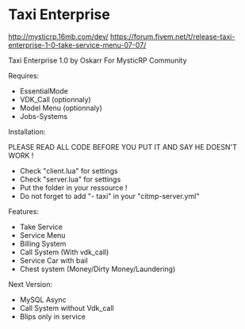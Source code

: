 # Taxi Enterprise

http://mysticrp.16mb.com/dev/
https://forum.fivem.net/t/release-taxi-enterprise-1-0-take-service-menu-07-07/

Taxi Enterprise 1.0 by Oskarr For MysticRP Community

Requires:

- EssentialMode
- VDK_Call (optionnaly)
- Model Menu (optionnaly)
- Jobs-Systems

Installation:

PLEASE READ ALL CODE BEFORE YOU PUT IT AND SAY HE DOESN'T WORK ! 
- Check "client.lua" for settings
- Check "server.lua" for settings
- Put the folder in your ressource !
- Do not forget to add "- taxi" in your "citmp-server.yml"

Features:

- Take Service
- Service Menu
- Billing System
- Call System (With vdk_call)
- Service Car with bail
- Chest system (Money/Dirty Money/Laundering)

Next Version:

- MySQL Async
- Call System without Vdk_call
- Blips only in service
